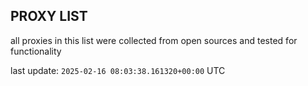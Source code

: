 ## PROXY LIST

all proxies in this list were collected from open sources and tested for functionality

last update: `2025-02-16 08:03:38.161320+00:00` UTC